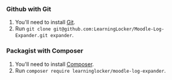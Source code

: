 ### Github with Git
1. You'll need to install [Git](https://git-scm.com/).
2. Run `git clone git@github.com:LearningLocker/Moodle-Log-Expander.git expander`.

### Packagist with Composer
1. You'll need to install [Composer](https://getcomposer.org/).
2. Run `composer require learninglocker/moodle-log-expander`.
